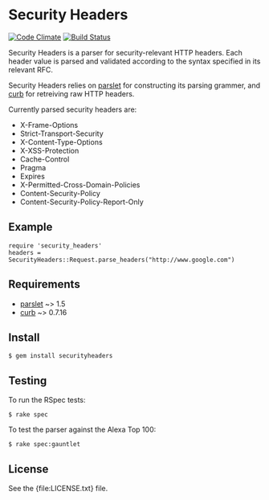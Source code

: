 Security Headers
=====

[![Code Climate](https://codeclimate.com/github/trailofbits/securityheaders.png)](https://codeclimate.com/github/trailofbits/securityheaders) [![Build Status](https://travis-ci.org/trailofbits/securityheaders.svg)](https://travis-ci.org/trailofbits/securityheaders)

Security Headers is a parser for security-relevant HTTP headers. Each header value is parsed and validated according to the syntax specified in its relevant RFC.

Security Headers relies on [parslet] for constructing its parsing grammer, and [curb] for retreiving raw HTTP headers.

Currently parsed security headers are:

* X-Frame-Options
* Strict-Transport-Security
* X-Content-Type-Options
* X-XSS-Protection
* Cache-Control
* Pragma
* Expires
* X-Permitted-Cross-Domain-Policies
* Content-Security-Policy
* Content-Security-Policy-Report-Only

Example
-------

    require 'security_headers'
    headers = SecurityHeaders::Request.parse_headers("http://www.google.com")

Requirements
------------

* [parslet] ~> 1.5
* [curb] ~> 0.7.16

Install
-------

    $ gem install securityheaders

Testing
-------

To run the RSpec tests:

    $ rake spec

To test the parser against the Alexa Top 100:

    $ rake spec:gauntlet

License
-------

See the {file:LICENSE.txt} file.

[parslet]: http://kschiess.github.io/parslet/
[curb]: https://github.com/taf2/curb/
